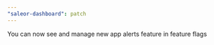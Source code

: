 ```yaml
---
"saleor-dashboard": patch
---
```


You can now see and manage new app alerts feature in feature flags
